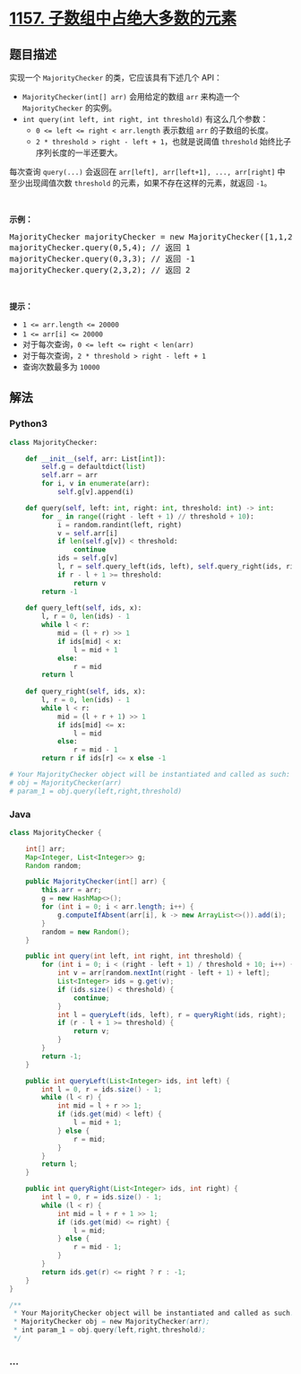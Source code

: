 # [1157. 子数组中占绝大多数的元素](https://leetcode-cn.com/problems/online-majority-element-in-subarray)



## 题目描述

<!-- 这里写题目描述 -->

<p>实现一个&nbsp;<code>MajorityChecker</code>&nbsp;的类，它应该具有下述几个 API：</p>

<ul>
	<li><code>MajorityChecker(int[] arr)</code>&nbsp;会用给定的数组 <code>arr</code>&nbsp;来构造一个 <code>MajorityChecker</code> 的实例。</li>
	<li><code>int query(int left, int right, int threshold)</code>&nbsp;有这么几个参数：
	<ul>
		<li><code>0 &lt;= left&nbsp;&lt;= right&nbsp;&lt; arr.length</code> 表示数组&nbsp;<code>arr</code>&nbsp;的子数组的长度。</li>
		<li><code>2 * threshold &gt; right - left + 1</code>，也就是说阈值 <code>threshold</code>&nbsp;始终比子序列长度的一半还要大。</li>
	</ul>
	</li>
</ul>

<p>每次查询&nbsp;<code>query(...)</code>&nbsp;会返回在&nbsp;<code>arr[left], arr[left+1], ..., arr[right]</code>&nbsp;中至少出现阈值次数&nbsp;<code>threshold</code>&nbsp;的元素，如果不存在这样的元素，就返回&nbsp;<code>-1</code>。</p>

<p>&nbsp;</p>

<p><strong>示例：</strong></p>

<pre>MajorityChecker majorityChecker = new MajorityChecker([1,1,2,2,1,1]);
majorityChecker.query(0,5,4); // 返回 1
majorityChecker.query(0,3,3); // 返回 -1
majorityChecker.query(2,3,2); // 返回 2
</pre>

<p>&nbsp;</p>

<p><strong>提示：</strong></p>

<ul>
	<li><code>1 &lt;= arr.length &lt;=&nbsp;20000</code></li>
	<li><code>1 &lt;= arr[i]&nbsp;&lt;=&nbsp;20000</code></li>
	<li>对于每次查询，<code>0 &lt;= left &lt;= right &lt; len(arr)</code></li>
	<li>对于每次查询，<code>2 * threshold &gt; right - left + 1</code></li>
	<li>查询次数最多为 <code>10000</code></li>
</ul>


## 解法

<!-- 这里可写通用的实现逻辑 -->

<!-- tabs:start -->

### **Python3**

<!-- 这里可写当前语言的特殊实现逻辑 -->

```python
class MajorityChecker:

    def __init__(self, arr: List[int]):
        self.g = defaultdict(list)
        self.arr = arr
        for i, v in enumerate(arr):
            self.g[v].append(i)

    def query(self, left: int, right: int, threshold: int) -> int:
        for _ in range((right - left + 1) // threshold + 10):
            i = random.randint(left, right)
            v = self.arr[i]
            if len(self.g[v]) < threshold:
                continue
            ids = self.g[v]
            l, r = self.query_left(ids, left), self.query_right(ids, right)
            if r - l + 1 >= threshold:
                return v
        return -1
    
    def query_left(self, ids, x):
        l, r = 0, len(ids) - 1
        while l < r:
            mid = (l + r) >> 1
            if ids[mid] < x:
                l = mid + 1
            else:
                r = mid
        return l
    
    def query_right(self, ids, x):
        l, r = 0, len(ids) - 1
        while l < r:
            mid = (l + r + 1) >> 1
            if ids[mid] <= x:
                l = mid
            else:
                r = mid - 1
        return r if ids[r] <= x else -1

# Your MajorityChecker object will be instantiated and called as such:
# obj = MajorityChecker(arr)
# param_1 = obj.query(left,right,threshold)
```

### **Java**

<!-- 这里可写当前语言的特殊实现逻辑 -->

```java
class MajorityChecker {

    int[] arr;
    Map<Integer, List<Integer>> g;
    Random random;

    public MajorityChecker(int[] arr) {
        this.arr = arr;
        g = new HashMap<>();
        for (int i = 0; i < arr.length; i++) {
            g.computeIfAbsent(arr[i], k -> new ArrayList<>()).add(i);
        }
        random = new Random();
    }

    public int query(int left, int right, int threshold) {
        for (int i = 0; i < (right - left + 1) / threshold + 10; i++) {
            int v = arr[random.nextInt(right - left + 1) + left];
            List<Integer> ids = g.get(v);
            if (ids.size() < threshold) {
                continue;
            }
            int l = queryLeft(ids, left), r = queryRight(ids, right);
            if (r - l + 1 >= threshold) {
                return v;
            }
        }
        return -1;
    }

    public int queryLeft(List<Integer> ids, int left) {
        int l = 0, r = ids.size() - 1;
        while (l < r) {
            int mid = l + r >> 1;
            if (ids.get(mid) < left) {
                l = mid + 1;
            } else {
                r = mid;
            }
        }
        return l;
    }

    public int queryRight(List<Integer> ids, int right) {
        int l = 0, r = ids.size() - 1;
        while (l < r) {
            int mid = l + r + 1 >> 1;
            if (ids.get(mid) <= right) {
                l = mid;
            } else {
                r = mid - 1;
            }
        }
        return ids.get(r) <= right ? r : -1;
    }
}

/**
 * Your MajorityChecker object will be instantiated and called as such:
 * MajorityChecker obj = new MajorityChecker(arr);
 * int param_1 = obj.query(left,right,threshold);
 */
```

### **...**

```

```

<!-- tabs:end -->
